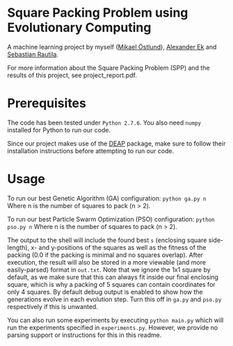 # Square Packing Problem using Evolutionary Computing
A machine learning project by myself ([Mikael Östlund](https://github.com/eastlund)), [Alexander Ek](https://github.com/aekh) and [Sebastian Rautila](https://github.com/SRautila).

For more information about the Square Packing Problem (SPP) and the results of this project, see project_report.pdf.

# Prerequisites
The code has been tested under `Python 2.7.6`.
You also need `numpy` installed for Python to run our code.

Since our project makes use of the [DEAP](https://github.com/DEAP/deap) package, make sure to follow their installation instructions before attempting to run our code.

# Usage
To run our best Genetic Algorithm (GA) configuration:
`python ga.py n`
Where n is the number of squares to pack (n > 2).

To run our best Particle Swarm Optimization (PSO) configuration:
`python pso.py n`
Where n is the number of squares to pack (n > 2).

The output to the shell will include the found best `s` (enclosing square side-length),  x- and y-positions of the squares as well as the fitness of the packing (0.0 if the packing is minimal and no squares overlap). After execution, the result will also be stored in a more viewable (and more easily-parsed) format in `out.txt`. Note that we ignore the 1x1 square by default, as we make sure that this can always fit inside our final enclosing square, which is why a packing of 5 squares can contain coordinates for only 4 squares. By default debug output is enabled to show how the generations evolve in each evolution step. Turn this off in `ga.py` and `pso.py` respectively if this is unwanted.

You can also run some experiments by executing
`python main.py`
which will run the experiments specified in `experiments.py`. However, we provide no parsing support or instructions for this in this readme.
